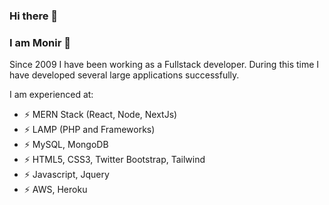 ### Hi there 👋

### I am Monir 👋


Since 2009 I have been working as a Fullstack developer. During this time I have developed several large applications successfully. 

I am experienced at:

- ⚡ MERN Stack  (React, Node, NextJs)
- ⚡ LAMP (PHP and Frameworks)
- ⚡ MySQL, MongoDB
- ⚡ HTML5, CSS3, Twitter Bootstrap, Tailwind
- ⚡ Javascript, Jquery
- ⚡ AWS, Heroku 
 

 
